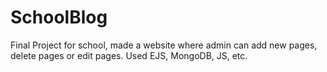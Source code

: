# SchoolBlog
Final Project for school, made a website where admin can add new pages, delete pages or edit pages. Used EJS, MongoDB, JS, etc.
